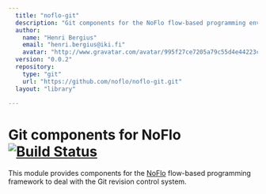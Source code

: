 ```yaml
---
  title: "noflo-git"
  description: "Git components for the NoFlo flow-based programming environment"
  author: 
    name: "Henri Bergius"
    email: "henri.bergius@iki.fi"
    avatar: "http://www.gravatar.com/avatar/995f27ce7205a79c55d4e44223cd6de0?s=23"
  version: "0.0.2"
  repository: 
    type: "git"
    url: "https://github.com/noflo/noflo-git.git"
  layout: "library"

---
```

Git components for NoFlo [![Build Status](https://secure.travis-ci.org/noflo/noflo-git.png?branch=master)](https://travis-ci.org/noflo/noflo-git)
=========================

This module provides components for the [NoFlo](http://noflojs.org/) flow-based programming framework to deal with the Git revision control system.
